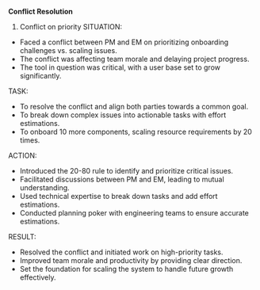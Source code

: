 **Conflict Resolution**

1. Conflict on priority
SITUATION:
- Faced a conflict between PM and EM on prioritizing onboarding challenges vs. scaling issues.
- The conflict was affecting team morale and delaying project progress.
- The tool in question was critical, with a user base set to grow significantly.

TASK:
- To resolve the conflict and align both parties towards a common goal.
- To break down complex issues into actionable tasks with effort estimations.
- To onboard 10 more components, scaling resource requirements by 20 times.

ACTION:
- Introduced the 20-80 rule to identify and prioritize critical issues.
- Facilitated discussions between PM and EM, leading to mutual understanding.
- Used technical expertise to break down tasks and add effort estimations.
- Conducted planning poker with engineering teams to ensure accurate estimations.

RESULT:
- Resolved the conflict and initiated work on high-priority tasks.
- Improved team morale and productivity by providing clear direction.
- Set the foundation for scaling the system to handle future growth effectively.
